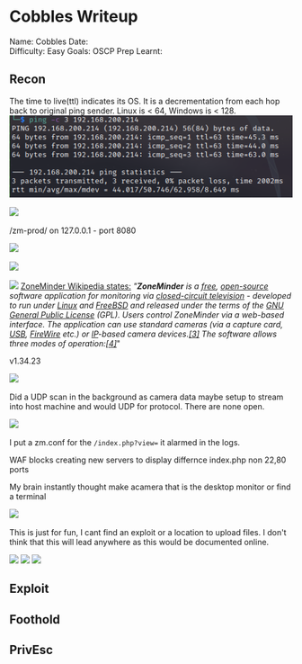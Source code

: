 # Cobbles Writeup
Name: Cobbles
Date:  
Difficulty:  Easy
Goals:  OSCP Prep 
Learnt:

## Recon

The time to live(ttl) indicates its OS. It is a decrementation from each hop back to original ping sender. Linux is < 64, Windows is < 128.
![ping](Screenshots/ping.png)

![](uncrackpasswordoffsec.png)

/zm-prod/ on 127.0.0.1 - port 8080

![](hostfacingwebsite.png)

![](zoneminder.png)

![](nosearchsploitzoneminder.png)
[ZoneMinder Wikipedia states:](https://en.wikipedia.org/wiki/ZoneMinder) *"**ZoneMinder** is a [free](https://en.wikipedia.org/wiki/Free_software "Free software"), [open-source](https://en.wikipedia.org/wiki/Open-source_software "Open-source software") software application for monitoring via [closed-circuit television](https://en.wikipedia.org/wiki/Closed-circuit_television "Closed-circuit television") - developed to run under [Linux](https://en.wikipedia.org/wiki/Linux "Linux") and [FreeBSD](https://en.wikipedia.org/wiki/FreeBSD "FreeBSD") and released under the terms of the [GNU General Public License](https://en.wikipedia.org/wiki/GNU_General_Public_License "GNU General Public License") (GPL).
Users control ZoneMinder via a web-based interface. The application can use standard cameras (via a capture card, [USB](https://en.wikipedia.org/wiki/USB "USB"), [FireWire](https://en.wikipedia.org/wiki/FireWire "FireWire") etc.) or [IP](https://en.wikipedia.org/wiki/Internet_Protocol "Internet Protocol")-based camera devices.[[3]](https://en.wikipedia.org/wiki/ZoneMinder#cite_note-3) The software allows three modes of operation:[[4]](https://en.wikipedia.org/wiki/ZoneMinder#cite_note-LinuxUser-4)*"

v1.34.23

![](potential.png)

Did a UDP scan in the background as camera data maybe setup to stream into host machine and would UDP for protocol. There are none open.

![](logwiz.png)

I put a zm.conf for the `/index.php?view=` it alarmed in the logs.

WAF blocks creating new servers to display differnce index.php non 22,80 ports

My brain instantly thought make acamera that is the desktop monitor or find a terminal

![](controlscripts.png)

This is just for fun, I cant find an exploit or a location to upload files. I don't think that this will lead anywhere as this would be documented online.

![](webconsole.png)
![](wecanputstuffinthedom.png)
![](polygloting.png)


## Exploit

## Foothold

## PrivEsc

      
